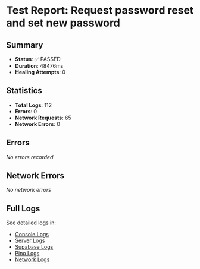 # Test Report: Request password reset and set new password

## Summary

- **Status**: ✅ PASSED
- **Duration**: 48476ms
- **Healing Attempts**: 0


## Statistics

- **Total Logs**: 112
- **Errors**: 0
- **Network Requests**: 65
- **Network Errors**: 0

## Errors

_No errors recorded_

## Network Errors

_No network errors_

## Full Logs

See detailed logs in:
- [Console Logs](./console.log)
- [Server Logs](./server.log)
- [Supabase Logs](./supabase.log)
- [Pino Logs](./pino.log)
- [Network Logs](./network.log)

